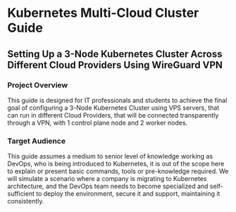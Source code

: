 # Kubernetes Multi-Cloud Cluster Guide

## Setting Up a 3-Node Kubernetes Cluster Across Different Cloud Providers Using WireGuard VPN

### Project Overview
This guide is designed for IT professionals and students to achieve the final goal of configuring a 3-Node Kubernetes Cluster using VPS servers, that can run in different Cloud Providers, that will be connected transparently through a VPN, with 1 control plane node and 2 worker nodes.

### Target Audience
This guide assumes a medium to senior level of knowledge working as DevOps, who is being introduced to Kubernetes, it is out of the scope here to explain or present basic commands, tools or pre-knowledge required.
We will simulate a scenario where a company is migrating to Kubernetes architecture, and the DevOps team needs to become specialized and self-sufficient to deploy the environment, secure it and support, maintaining it consistently.
